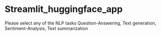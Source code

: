 # Streamlit_huggingface_app

Please select any of the NLP tasks
Question-Answering, 
Text generation, 
Sentiment-Analysis, 
Text summarization
